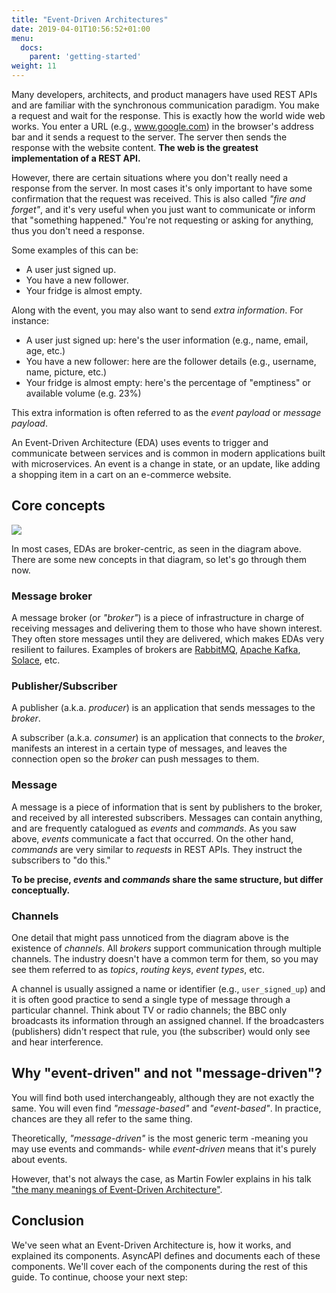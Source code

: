 ```yaml
---
title: "Event-Driven Architectures"
date: 2019-04-01T10:56:52+01:00
menu:
  docs:
    parent: 'getting-started'
weight: 11
---
```


Many developers, architects, and product managers have used REST APIs and are familiar with the synchronous communication paradigm. You make a request and wait for the response. This is exactly how the world wide web works. You enter a URL (e.g., www.google.com) in the browser's address bar and it sends a request to the server. The server then sends the response with the website content. **The web is the greatest implementation of a REST API.**

However, there are certain situations where you don't really need a response from the server. In most cases it's only important to have some confirmation that the request was received. This is also called _"fire and forget"_, and it's very useful when you just want to communicate or inform that "something happened." You're not requesting or asking for anything, thus you don't need a response.  

Some examples of this can be:
* A user just signed up.
* You have a new follower.
* Your fridge is almost empty.

Along with the event, you may also want to send _extra information_. For instance:

* A user just signed up: here's the user information (e.g., name, email, age, etc.)
* You have a new follower: here are the follower details (e.g., username, name, picture, etc.)
* Your fridge is almost empty: here's the percentage of "emptiness" or available volume (e.g. 23%)

This extra information is often referred to as the _event payload_ or _message payload_.

An Event-Driven Architecture (EDA) uses events to trigger and communicate between services and is common in modern applications built with microservices. An event is a change in state, or an update, like adding a shopping item in a cart on an e-commerce website.

## Core concepts

![](/img/diagrams/simple-event-driven.png)

In most cases, EDAs are broker-centric, as seen in the diagram above. There are some new concepts in that diagram, so let's go through them now.

### Message broker

A message broker (or _"broker"_) is a piece of infrastructure in charge of receiving messages and delivering them to those who have shown interest. They often store messages until they are delivered, which makes EDAs very resilient to failures. Examples of brokers are [RabbitMQ](https://rabbitmq.com), [Apache Kafka](http://kafka.apache.org/), [Solace](http://solace.com), etc.

### Publisher/Subscriber

A publisher (a.k.a. _producer_) is an application that sends messages to the _broker_.

A subscriber (a.k.a. _consumer_) is an application that connects to the _broker_, manifests an interest in a certain type of messages, and leaves the connection open so the _broker_ can push messages to them.

### Message

A message is a piece of information that is sent by publishers to the broker, and received by all interested subscribers. Messages can contain anything, and are frequently catalogued as _events_ and _commands_. As you saw above, _events_ communicate a fact that occurred. On the other hand, _commands_ are very similar to _requests_ in REST APIs. They instruct the subscribers to "do this."

**To be precise, _events_ and _commands_ share the same structure, but differ conceptually.**

### Channels

One detail that might pass unnoticed from the diagram above is the existence of _channels_. All _brokers_ support communication through multiple channels. The industry doesn't have a common term for them, so you may see them referred to as _topics_, _routing keys_, _event types_, etc.

A channel is usually assigned a name or identifier (e.g., `user_signed_up`) and it is often good practice to send a single type of message through a particular channel. Think about TV or radio channels; the BBC only broadcasts its information through an assigned channel. If the broadcasters (publishers) didn't respect that rule, you (the subscriber) would only see and hear interference.

## Why "event-driven" and not "message-driven"?

You will find both used interchangeably, although they are not exactly the same. You will even find _"message-based"_ and _"event-based"_. In practice, chances are they all refer to the same thing.

Theoretically, _"message-driven"_ is the most generic term -meaning you may use events and commands- while _event-driven_ means that it's purely about events.

However, that's not always the case, as Martin Fowler explains in his
talk ["the many meanings of Event-Driven Architecture"](https://www.youtube.com/watch?v=STKCRSUsyP0).

## Conclusion

We've seen what an Event-Driven Architecture is, how it works, and explained its components. AsyncAPI defines and documents each of these components. We'll cover each of the components during the rest of this guide. To continue, choose your next step:
